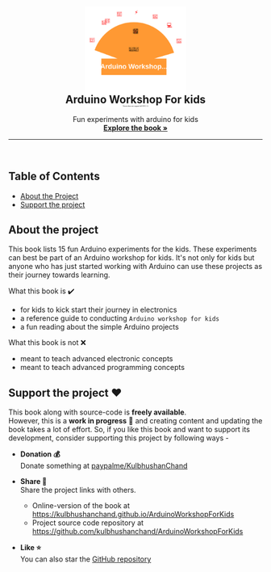  <!-- PROJECT LOGO -->
<style>
    .crop {
        margin: 0px 0 -60px 0px;
    }
</style>

<br />
<p class="crop" align="center">
  <a href="https://github.com/kulbhushanchand/ArduinoWorkshopForKids">
    <img src="docs/assets/images/logo.svg" alt="Logo" width="200" height="200" >
  </a>
  <h2 align="center">Arduino Workshop For kids</h2>
  <p align="center">
    Fun experiments with arduino for kids   
  <br />
    <a href="https://kulbhushanchand.github.io/ArduinoWorkshopForKids/"><strong>Explore the book »</strong></a>
    <br />
  </p>
</p>

---
<br />


## Table of Contents

- [About the Project](#about-the-project)
- [Support the project](#support-the-project)


## About the project

This book lists 15 fun Arduino experiments for the kids. These experiments can best be part of an Arduino workshop for kids. It's not only for kids but anyone who has just started working with Arduino can use these projects as their journey towards learning. 

What this book is ✔️  

- for kids to kick start their journey in electronics
- a reference guide to conducting `Arduino workshop for kids`
- a fun reading about the simple Arduino projects

What this book is not ❌  

- meant to teach advanced electronic concepts
- meant to teach advanced programming concepts


## Support the project ❤️ 

This book along with source-code is **freely available**.   
However, this is a **work in progress** 🚧 and creating content and updating the book takes a lot of effort. So, if you like this book and want to support its development, consider supporting this project by following ways -

- **Donation 💰**  
Donate something at [paypalme/KulbhushanChand](https://www.paypal.me/KulbhushanChand)

- **Share️ 📢**  
Share the project links with others.
  - Online-version of the book at https://kulbhushanchand.github.io/ArduinoWorkshopForKids
  - Project source code repository at https://github.com/kulbhushanchand/ArduinoWorkshopForKids
 
- **Like ⭐**    
You can also star the [GitHub repository](https://github.com/kulbhushanchand/ArduinoWorkshopForKids)

